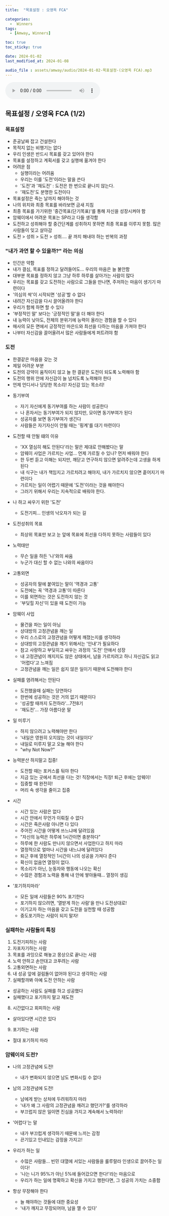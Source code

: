 ```yaml
---
title:  "목표설정 : 오영옥 FCA" 

categories:
  -  Winners
tags:
  - [Amway, Winners]

toc: true
toc_sticky: true

date: 2024-01-02
last_modified_at: 2024-01-08

audio_file : assets/amway/audio/2024-01-02-목표설정-(오영옥 FCA).mp3
---
```



<audio src="{{ page.audio_file | relative_url }}" controls loop></audio>


## 목표설정 / 오영옥 FCA (1/2)
### 목표설정
  - 준공날짜 잡고 건설한다
  - 목적지 없는 비행기는 없다
  - 우리 인생은 반드시 목표를 갖고 있어야 한다
  - 목표를 설정하고 계획서를 갖고 실행에 옮겨야 한다
  - 어려운 점
    - 실행이라는 어려움
    - 우리는 이를 '도전'이라는 말을 쓴다
    - '도전'과 '재도전' : 도전은 한 번으로 끝나지 않는다.
    - '재도전'도 분명한 도전이다
  - 목표설정은 죽는 날까지 해야하는 것
  - 나의 위치와 최종 목표를 바라보면 금새 지침
  - 최종 목표를 가기위한 '중간목표(단기목표)'를 통해 자신을 성장시켜야 함
  - 암웨이에서 어려운 목표는 SP라고 다들 생각함
  - 도전하고 성취해야 할 중간단계를 성취하지 못하면 최종 목표를 이루지 못함. 많은 사람들이 잊고 살아감
  - 도전 > 성취 > 도전 > 성취.... 끝 까지 해내야 하는 반복의 과정

### "내가 과연 할 수 있을까?" 라는 의심
  - 인간은 약함
  - 내가 결심, 목표를 정하고 달려들어도... 우리의 마음은 늘 불안함
  - 대부분 목표를 정하지 않고 그냥 하루 하루를 살아가는 사람이 많다
  - 우리는 목표를 갖고 도전하는 사람으로 그들을 만나면, 주저하는 마음이 생기기 마련이다
  - '의심의 싹'이 시작되면 '성공'할 수 없다
  - 내려간 자신감을 다시 끌어올려야 한다
  - 우리가 함께 하면 할 수 있다
  - '부정적인 말' 보다는 '긍정적인 말'을 더 해야 한다
  - 내 능력이 낮아도, 전체의 분위기에 능력이 올라는 경험을 할 수 있다
  - 매사의 모든 면에서 긍정적인 마은드와 최선을 다하는 마음을 가져야 한다
  - 나부터 자신감을 끌어올려서 많은 사람들에게 퍼트려야 함

### 도전
  - 한결같은 마음을 갖는 것
  - 제일 어려운 부분
  - 도전의 강약이 움직이지 않고 늘 한 결같은 도전이 되도록 노력해야 함
  - 도전의 행위 안에 자신감이 늘 넘치도록 노력해야 한다
  - 언제 언디서나 당당한 목소리! 자신감 있는 목소리!

+ 동기부여
  - 자기 자신에게 동기부여를 하는 사람이 성공한다
  - 나 혼자서는 동기부여가 되지 않지만, 모이면 동기부여가 된다
  - 성공자를 보면 동기부여가 생긴다
  - 사람들은 자기자신이 안될 때는 '핑계'를 대기 마련이다

+ 도전할 때 안될 떄의 이유
  - 'XX 열심히 해도 안된다'라는 말은 제대로 안해봤다는 말
  - 암웨이 사업은 가르치는 사업... 언제 가르칠 수 있나? 먼저 배워야 한다
  - 한 두번 듣고 이해는 되지만, 깨닫고 연구하지 않으면 알려주는데 고생을 하게 된다
  - 내 식구는 내가 책임지고 가르치려고 해야지, 내가 가르치지 않으면 흩어지기 마련이다
  - 가르치는 일이 어렵기 때문에 '도전'이라는 것을 해야한다
  - 그러기 위해서 우리는 지속적으로 배워야 한다.

+ 나 하고 싸우기 위한 '도전'
  - 도전기피... 인생의 낙오자가 되는 길

+ 도전성취의 목표
  - 최상위 목표만 보고 눈 앞에 목표에 최선을 다하지 못하는 사람들이 있다

+ 노력태만
  - 무슨 일을 하든 '나'와의 싸움
  - 누군가 대신 할 수 없는 나와의 싸움이다

+ 고통외면
  - 성공자의 말에 붙여있는 말이 '역경과 고통'
  - 도전에는 꼭 '역경과 고통'이 따른다
  - 이를 외면하는 것은 도전하지 않는 것
  - '부딪힐 자신'이 있을 때 도전이 가능

+ 암웨이 사업
  - 물건을 파는 일이 아님
  - 상대방의 고정관념을 깨는 일
  - 우리 스스로의 고정관념을 어떻게 깨졌는지를 생각하라
  - 상대방의 고정관념을 깨기 위해서는 '인내'가 필요하다
  - 참고 사랑하고 부딪히고 싸우는 과정의 '도전' 안애서 성장
  - 내 고정관념이 깨지지도 않은 상태에서, 남을 가르치려고 하니 자신감도 읽고 '어렵다'고 느껴짐
  - 고정관념을 깨는 일은 쉽지 않은 일이기 때문에 도전해야 한다

+ 실패를 염려해서는 안된다
  - 도전했을때 실패는 당연하다
  - 한번에 성공하는 것은 거의 없기 때문이다
  - '성공할 때까지 도전하라'...7전8기
  - '재도전'... 가장 아름다운 말

+ 일 미루기
  - 하지 않으려고 노력해야만 한다
  - '내일은 영원히 오지않는 것이 내일이다'
  - 내일로 미루지 말고 오늘 해야 한다
  - "why Not Now?"

+ 능력분산 하지말고 집중!
  - 도전할 때는 포커스를 둬야 한다
  - 지금 있는 곳에서 최선을 다는 것! 직장에서는 직장! 퇴근 후에는 암웨이!
  - 집중할 때 완전히!
  - 머리 속 생각을 줄이고 집중

+ 시간
  - 시간 있는 사람은 없다
  - 시간 안에서 무언가 이뤄질 수 없다
  - 시간은 죽은사람 아니면 다 있다
  - 주어진 시간을 어떻게 쓰느냐에 달려있음
  - "자신의 능력은 하루에 1시간이면 충분하다"
  - 하루에 한 사람도 만나지 않으면서 사업한다고 하지 마라
  - 열정적으로 얼마나 시간을 내느냐에 달려있다
  - 퇴근 후에 열정적인 1시간이 나의 성공을 가져다 준다
  - 확신이 없음연 열정이 없다.
  - 목소리가 아닌, 눈동자와 행동에 나오는 확신
  - 수많은 경험과 노력을 통해 내 안에 쌓아둘때... 열정이 생김

+ '포기하지마라'
  - 모든 일에 사람들은 90% 포기한다
  - 포기하지 않으려면, '열받게 하는 사람'을 만나 도전상대로!
  - 이기고자 하는 마음을 갖고 도전을 실천할 때 성공함
  - 중도포기하는 사람이 되지 말자!


### 실패하는 사람들의 특징
1. 도전기피하는 사람
2. 자포자기하는 사람
3. 목표를 과잉으로 해놓고 몽상으로 끝나는 사람
4. 노력 안하고 손안대고 코푸려는 사람
5. 고통외면하는 사람
6. 내 성공 앞에 걸림돌이 없어야 된다고 생각하는 사람
7. 실패할까봐 아예 도전 안하는 사람
  - 성공하는 사람도 실패를 하고 성공했다
  - 실패했다고 포기하지 말고 재도전
8. 시간없다고 회피하는 사람
  - 살아있다면 시간은 있다
9. 포기하는 사람
  - 절대 포기하지 마라


### 암웨이의 도전?
+ 나의 고정관념에 도전!
  - 내가 변화되지 않으면 남도 변화시킬 수 없다

+ 남의 고정관념에 도전!
  - 남에게 받는 상처에 두려워하지 마라
  - '내가 왜 그 사람의 고정관념을 깨려고 했던가?'를 생각하라
  - 부끄럽지 않은 일이면 진심을 가지고 계속해서 노력하라!

+ '어렵다'는 말
  - 내가 부끄럽게 생각하기 때문에 느끼는 감정
  - 끈기있고 인내있는 감정을 가지고!

+ 우리가 하는 일
  - 수많은 사람들... 빈민 대열에 서있는 사람들을 룰루랄라 인생으로 끌어주는 일이다!
  - '나는 니가 95%가 아닌 5%에 들어갔으면 한다!'라는 마음으로
  - 우리가 하는 일에 명확하고 확신을 가지고 행한다면, 그 성공의 가치는 소중함

+ 항상 무장해야 한다
  - 늘 해야하는 것들에 대한 중요성
  - '내가 깨지고 무장되어야, 남을 깰 수 있다'
